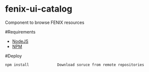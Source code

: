 fenix-ui-catalog
================

Component to browse FENIX resources



#Requirements

* [NodeJS](http://nodejs.org/)
* [NPM](https://npmjs.org/)


#Deploy

```bash
npm install             Download soruce from remote repositories

```
